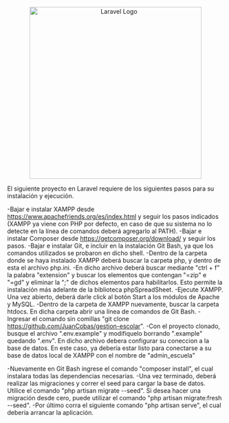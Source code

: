 <p align="center"><a href="https://laravel.com" target="_blank"><img src="https://raw.githubusercontent.com/laravel/art/master/logo-lockup/5%20SVG/2%20CMYK/1%20Full%20Color/laravel-logolockup-cmyk-red.svg" width="400" alt="Laravel Logo"></a></p>

El siguiente proyecto en Laravel requiere de los siguientes pasos para su instalación y ejecución. 

-Bajar e instalar XAMPP desde https://www.apachefriends.org/es/index.html y seguir los pasos indicados (XAMPP ya viene con PHP por defecto, en caso de que su sistema no lo detecte en la línea de comandos deberá agregarlo al PATH).
-Bajar e instalar Composer desde https://getcomposer.org/download/ y seguir los pasos.
-Bajar e instalar Git, e incluir en la instalación Git Bash, ya que los comandos utilizados se probaron en dicho shell.
-Dentro de la carpeta donde se haya instalado XAMPP deberá buscar la carpeta php, y dentro de esta el archivo php.ini. 
-En dicho archivo deberá buscar mediante "ctrl + f" la palabra "extension" y buscar los elementos que contengan "=zip" e "=gd" y eliminar la ";" de dichos elementos para habilitarlos. Esto permite la instalación más adelante de la biblioteca phpSpreadSheet.
-Ejecute XAMPP. Una vez abierto, deberá darle click al botón Start a los módulos de Apache y MySQL.
-Dentro de la carpeta de XAMPP nuevamente, buscar la carpeta htdocs. En dicha carpeta abrir una línea de comandos de Git Bash.
-Ingresar el comando sin comillas "git clone https://github.com/JuanCobas/gestion-escolar".
-Con el proyecto clonado, busque el archivo ".env.example" y modifiquelo borrando ".example" quedando ".env". En dicho archivo debera configurar su coneccion a la base de datos. En este caso, ya debería estar listo para conectarse a su base de datos local de XAMPP con el nombre de "admin_escuela"

-Nuevamente en Git Bash ingrese el comando "composer install", el cual instalara todas las dependencias necesarias.
-Una vez terminado, deberá realizar las migraciones y correr el seed para cargar la base de datos. Utilice el comando "php artisan migrate --seed". Si desea hacer una migración desde cero, puede utilizar el comando "php artisan migrate:fresh --seed".
-Por último corra el siguiente comando "php artisan serve", el cual debería arrancar la aplicación.
 
